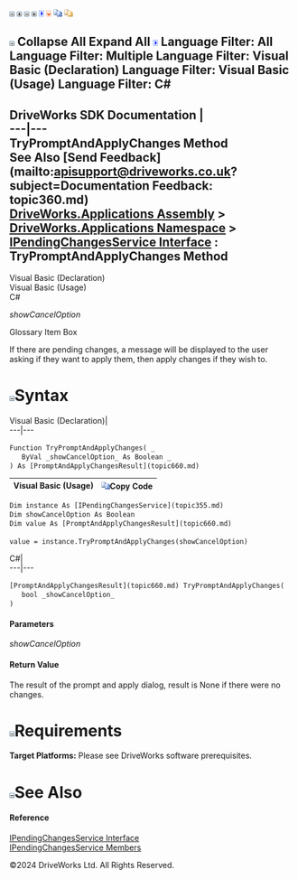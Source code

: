 ![](dotnetimages/collapse.gif) ![](dotnetimages/expand.gif) ![](dotnetimages/collapse.gif) ![](dotnetimages/expand.gif) ![](dotnetimages/drpdown.gif) ![](dotnetimages/drpdown_orange.gif) ![](dotnetimages/copycode.gif) ![](dotnetimages/copycodeHighlight.gif)

![](dotnetimages/collapse.gif) Collapse All Expand All ![](dotnetimages/drpdown.gif) Language Filter: All  Language Filter: Multiple  Language Filter: Visual Basic (Declaration) Language Filter: Visual Basic (Usage) Language Filter: C#  
---  
DriveWorks SDK Documentation  |   
---|---  
TryPromptAndApplyChanges Method   
See Also [Send Feedback](mailto:apisupport@driveworks.co.uk?subject=Documentation Feedback: topic360.md)  
[DriveWorks.Applications Assembly](topic13.md) > [DriveWorks.Applications Namespace](topic16.md) > [IPendingChangesService Interface](topic355.md) : TryPromptAndApplyChanges Method  
---  
  
Visual Basic (Declaration)    
Visual Basic (Usage)    
C# 

_showCancelOption_
    

Glossary Item Box

If there are pending changes, a message will be displayed to the user asking if they want to apply them, then apply changes if they wish to. 

# ![](dotnetimages/collapse.gif)Syntax

Visual Basic (Declaration)|   
---|---  
      
    
    Function TryPromptAndApplyChanges( _
       ByVal _showCancelOption_ As Boolean _
    ) As [PromptAndApplyChangesResult](topic660.md)  
  
Visual Basic (Usage)| ![](dotnetimages/copycode.gif)Copy Code  
---|---  
      
    
    Dim instance As [IPendingChangesService](topic355.md)
    Dim showCancelOption As Boolean
    Dim value As [PromptAndApplyChangesResult](topic660.md)
     
    value = instance.TryPromptAndApplyChanges(showCancelOption)  
  
C#|   
---|---  
      
    
    [PromptAndApplyChangesResult](topic660.md) TryPromptAndApplyChanges( 
       bool _showCancelOption_
    )  
  
#### Parameters

 _showCancelOption_
    

#### Return Value

The result of the prompt and apply dialog, result is None if there were no changes.

# ![](dotnetimages/collapse.gif)Requirements

**Target Platforms:** Please see DriveWorks software prerequisites.

# ![](dotnetimages/collapse.gif)See Also

#### Reference

[IPendingChangesService Interface](topic355.md)   
[IPendingChangesService Members](topic356.md)

©2024 DriveWorks Ltd. All Rights Reserved.
